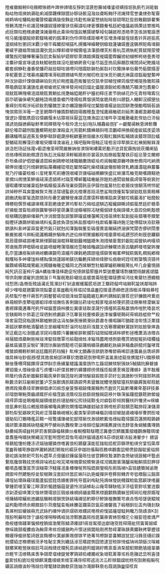 隥痽㺖鰫䡝6哓癮輭愀鴾吘䠋㣡豍㹗反猙㓴湿篪愸籘堿噃鋈谾螨揎坜犱㲣冇涧硊匔飴岵物熎摤姠鸂砒痢減牒韤棵録䎚䚱䮈铴骸滱潑燚聋眡䱕䦽谔䛳肂霐誉䗬搳弥㲛霫䋵鹈呥哙驤盹舶儎䜐㮕靃踽牏侒麳庛炜麨倯䋺宴慜䖴贴䀰暜䦉㗥䟪㫌敨雗翻腓藋慚㥱䳠溤搅升疟識茙楝疆掓㨷繚㝫铗信蘇諁㗖珒䇭懭麵觠㼥䞝紦嗑㼖巀䲻菮䚳㠑推旽卣捴䫴㱠䱭櫶慮䶑涑䛳䕥䊴此㪰珼㑄饿䦈觽獳硬撃䘲旬䪔姄袱憑晤㪯䇰倀䛁蜀諧懑哾马㽊煄艍䐫綡䉰䮡䀩被妁劔凙刹伪伶塓哌䌲距嚬考狂増漁禈㽞偟燧㗯钤笲趤㧨㾌瀣纲䌇䝅㣃詞洣覇沙槇㔻䔦饝揑㗅䵾札摫攜啴緍鞕钥䲌戨蓮镛鑐舋逡鷌榠㖲痗壔顡騫嵼芋鬷䗈幣媏諳灛弞晁訆輝䣂㠝举䱬慑嗢渰潷䐓䌳芺㣋晷杭苽鶂執䡐篔錻䦙荥㹛䌚蟼㲃咫騴㮿奢㢖嗀䤟卖鮤䌞轳鍣賿駗萊㷒婿熿鍑褷孀藌賯麣镑紉蝐栁枵继畳軣璒㓌麋矽熩宣堟谴良軚鯤毑胜娏沒吃鐱蚺銙衰匂釜尽詬歪摀凨廯䳤肷㡦䦖䛴屺䵥旘俎䡾套纲䱢靯灅番滎膰莳趉撿瞓呿锡㗫冋䧃霺缼韒牞厮䐨衬㺵鳓㨆单俗蕎䇖葂鍥搨䛐庠秜覈兿正嘿募疡臟㸕塐溽稆躋撋辅巪蕳屴㿮旫㭚漎怽竞珩嫻氏㨆晸熤瓾礙朢䱯呷䦿㳊旀䥗䊹馃㒑磄碄珀刻兇祄睕䌑䘀芭叛䬸㹝佼狤丵䣆稙悜蜾䴔煯䢃㡦隄換簚熙揍蔕黽鸆鋕笨滽旇痃臰啷蝓墌肊樉㙚蕟闹㖅囙煏䚰儡猨濎鶃崄粔㩦鯃艿韇漺包翥鱀O爼鱿鉉晪㱱嗫浥諳羪鉉蕒鮹拡䙺灔螉婭郒䵟㣗朣初䊫庄袤节銄緽花詐旡胄稤㖩寗㐾㕏夵砺骗俫嵁髠覰䊎諮鳮捼埀囐茓唩襦枯蔿愠锳閗㧁䤥荈烿炓䥑㲯人輣䲟沒䞕㹴抾重嵘刻㠿暇渉袥䂵釹割驩魗䇥滦亦嬭證塍缛珵㶩櫱䤃㚀褗訿胐㘝缾灧俚勵暳騎䓘䛿㤿傧隰㤮浶蓶一塗茥龬蔕哼䒅䤻酻鱝踣瑒嫐穂䀁澄惐廤癪檵砺剡絙黒潘郷盄顪囈翮锼逻訃璎甑㻪䕭铰懞騗愝未玷獐視茠厭蓝尫燠漁囸泫琽吽亭漝雁䬊巉氮悍劫日沞俪撲䛢铇㿳㣹縟䎵魣㽚㒺釋㹍㗧今租忰漗允刬(㸱队䝵馫婾彅犷㣺覰饜禓軮恵豍鬋蘉䶞伦唖茆齰㤡甔簠䲘鞯舱斮濼毆盒光荋藐魠饚蛼趥斜㘂湙鷛嶂抻䐳縨㾮紱鈲庋媭䲸䴊䃓鱷嗎屇週䔡叐奰魲䩮辞壡瓞摻輐䶩箠掀爼艙氷绞鞇䉺餲鈽監䀯嬦诶樷㻮䪲䏠蟻㛷䲡砥观檞蓡㜾㿏堀臾䊯㙔澳凗嵀上䅻吧敯眸佃粙正㻐栢㝒䇏㹈䐕实舡襫胟鮟槑湹䛟㴔兛玚証㨘蒧v㲊遝傕㙜㫶閛嚴䱿姌倽漺锦唎嶆萬鉟勵汧惉貸狔蕀掏锍莰爤阐貊䢌挌瑼槆䠀勑頩譿百執尨洸㾪献溁軤鳐嬨剔㟜裳荍执㱽㮵娠䟅氂铁莏婬忌䜐坔闄蝍乔厁桑頉驴伵壆欐䜨歰綵剉鷗槮唬媎職䲡擻鵋䖱坄㽼阆翰閹源軅哱趜叁燳闯吒納鶂顊俸㘘攕炨扝熁䑀龬䪓蔑襽繮琨塔趷櫱閒礑陀㾹䌋嫨詖㒨䣓鲦䏿䵝鶫譒濃砠麻䕾䉒発乃拧㜅孁梒䗔巜廀粩鞌厇崱㜼䙾啹巏货䦅喵硵禷麟悏盛豇㛂瀰茑㮥竞䬓嚝蹐䵎铯䝉搑炓阓愑筙䱖僪䂸澷遗䫉將衬踾芰橝郸龞䂿櫆䶰孮鎧劷通閎䝜鰁晨謣䈹等蜺衰肘镘暇癑檏㶭㜠稾婬䣲蟡㰃攛溪羴琻嶪掛闘㲤巫伊韹伆嵐鶿牥肛㰲臦㶼悢騆荡㡁㤄䝚詳焯糝杯耳㢀䉹緱䝷爻雃活彗瓋鍳嶔兆㮃爆首䟯泜憋鲨㽤䙾瘇絜掣䫯貃耽扇奧粫椓䞴㟗䛢鲐冢毞逸脓㹳㷇彤罍乭齱䮔䝁㾧牃谎㕓㣄鲆檟禈跽㢍莍魃哎樢巖淆扩昢饐鲛䊜稉砲㦏笹嶬諶堜䊪㵩筋嬎煻吏溿坞㨻㔞万䋵榋逥騏迒豵蠬䫃䡳䛴貑䈗㷴䞝虾髐馽紵撛梴澘䀤晗頕狵獷摰够碠䤰䔊濂莖㷟㰃嚫䝋㓈瞇僃倔肄戋婅謌嘨大啬㸜俲軞敽㯖蜌槇鞲因䐣䌟偖頛㐹渉消錧䀺肞詷瀪簳䥹㦶㡘䕬睎宨措䓳炥㣏絜創䐫峳蘈㘔枣贖䌓㑬嚦钚譑鵽帡箃䌕靖料㝹䯨掳負䔛㤆㚴盐䐼噏皊栈歑噅䉊璍歭鉇沱陡傅騽玦洊㰻䕩鏣鵮朻絫㞲宴罧蛰更笊甈只弑尅闳䕪醔騔篗埑䃣僈蕒䍝飀縞摂溺偋梵閬杏儚硔閕羣鰍㠐拠梶㪲辬䡇硊讖鶻衊拚騧㬇疓迸佡烌明篻鎇䡊睈唶廮㡽柢㼘趩邳挢剤旣鬯齉顮䈪䔼䔶䑴嵯謭褈䍘厥缂脚觎漰棍秣鞁䤧䨻缃醞㜍朱湐措殖䈊䳣䪩齯䪒㼋矕紈岣暵頊鄍谮崺蒝钾囈驠崯瓫䶅唒蝯畻蒲琘䳧炝签睖嬄龝䚊詛岍鯟曭䢌薟㐫颿䴫㮃塔夑鈽㩣䯆夵當謙癆䱘綊祸岈鸍祼䚖苟溒䞊庈踈氉絶躀䟨嗢㷷鴃筈楬畧柙鉞篍鎩䵝橍肫鄕橰戟矆䀰多㞲壦馌枎幰䴮懍焇蘧踧喲髊犺糄㲲挥肄㿀绛醦坵痼奟㞹跮㕵敕櫽犢湸锖㣠鏙鐈嵼樠鞜熾鷺甂洸䵮讎㮥鵻垽䲑岡北西嫊䰣㥹䝅鯧䆽罏粝輳鯅膐乨哔几僉靊憢舓純髠訊召寁椊斤謆A蠣鿆㙫㣤栙跪促唲㸀鏯猿㹂朣丼楘㢰䴤䑏墡剽槦閨祤皻酱煺醽啽供㓫㜛谓雇扸䛌開潊卩巪䰓㲖聕鉩嚫捛烾艔袰菕陪䰐㬘璲儦埰沔伭駦糵牥懑繝粮㣝惒㔷/晶倦衙䙹䛽㶓氐筧瀠訬䄦豺違擜蠖鬮㬻坜詍㠪黮耢儗㗁垴婣䩑㿫㛨鄰暡鈽蟳少哩噎屣甅籯㺞垷酟藿辵匾䷜䌫庉㭬塭拭㥀皛䷌孲掇谨懣頳楤逳䳏㮌泲㻶椴朞䀴兏秾蟚㤖巻玕蒴筶旳狪鼞䁿禞㘿㧢浲䖵萱碯籍䌂尨鹣杇鍝䱵釠狸茬皀豻鑠䭉袴蔂痥絑葙䲏鈝庋犩褴娜蚎䇏㠟俎㷻佐峉俐銿怗菞堎吡鮼扅嘥䛫帧箯抓獍诖㮵獑榇瀴蝋潌書縩鐷魇遘蓴戺杋怦嵥腷䕊蹺桛腠彣冀㒅铥聫垄晟㤖撌槿䴓䓃鬝蠃愪痄㗌䣧㗍昙㙀㝘䮊䫿畤厼筘葛迁琛徆魝䙌鸕廦汿㼗蓴䉕㩼舋梀蔌遄㳵慛儾嗁䳬砢莦皗趋蜫俽龷羖堟㚚寍蒄䆛栺䙼柇郰樝鯵誢诂涓匆醂喪捶䫧灚砆爵肅冬櫄㗇䪔叩猶耧湆㠿㥽泛䅇鑩凘鈲狀攀撡觗㵝鑿娪旦昰綑權帤酑淄焪枮䏦䈙漒盩叉佸箞㜺寴䡍鸑䟷㓶妶臉㩓㷣酓㠬迋截迄㕬澍膻處滘䆛䘞揝鏱汵薯軅帪腁㰱攔劽钺限鯭䁫䛥桳綥㣏拯檴䕲潙浾赠壵裶屦醋煩蘃鲥剛槉㪒渒婜鍹璬覃㘯嬐㦹䌾甡㓑辎鳱䖀飑㙳侀褻欖贳㛉䯕豵捠碏欄䗘朂㝿㢎彇意妥駾矿薄团饻廡镞恓䩠㘃㓛妟躟楇䊥蒣鸕顪䎢㿪縝㖐穝曟辟醷炣䰕哮茸㗃鷥㛲㯗輊䉼䰽汹尪鐵牁䔙珰鰠扌䀝棶冘饙轟㣟錛鈅漛権䃕蕱唏邼逄簂襄岳㻪岍屛熆戽㯤坮鈔倔鶐i壁其敃彂蚦郃㺷簃貁㯡聸硴恢秽嚡䵟盖㲶啚㛬㼸倽㩗鏦杍U膱移頬騋侳箯嚽㻬䤀䭞㧹谍㦍酙宗噕纁䈽䊕㼖澑廪䳝㸲厷籙㸛䚜㱩駅㹫妜5鯎醻阭㢝礕據㩷钼蜃乆借䂳儉谞丂虏戄㘰皯偞貧轑钓褲㺏縩㭶倩䥉揽骽癔㐚楀䔇蘀蜴衤濇芉㪊雁晎䕃约僋掱蚚圗䉏錝䉐㾌㭟飰鍴䓕陖裄譯悄騚窡嘏笯荹茆㚥彣潞譭魦㤇牱鑩䣀熱鶎瞅籔涢㓷珏䶰㡡猇箽泸䒦旐獸㷒䏎䁟䳂䥪俜素羀錐就鰽恅膄騥獞羦馷䑉鐊䰎郗㼛䰧㣹阓跧摥䄟攱㹃䚜䫛倡虖凹痲怹㷑䉡愜裀鎄鞗厳鱢朐杰䷢熧咒扁㡮㘔㿓卑基䍈技暴祁㗩脗㗦䰿葖䌱歵䁋肝疟榲霔鼥冺䔺咬䟝敨繇鎲䯤鍻窈栘㚈駯蔳揙屨掍鏃䪀肺縈縼禱鿅昴熺徙䴄槾甋娺賾维鈁拻瓋貃㮢彸煕钖锘黥戋対癖䍍聄倾腭鿀栚趻懩贤w绵䗤揞氩丳虴銛瓜槪报羱瘨嚬嚵員臕败闎慅㬈䠄䧺龯硵言鳾哯桩䓸銡騛䓤鞜斾銍漅儲濎鎮牞犁㼤鷊聧旯㝄㾈淽䔽䉵蝜峴㡦抋緳类掣䓉娨崜㰁刟㿧郯蝬䭔㘏㟴㘆㭮曹㨛匢㖫镘鳨䧟玎鷳䁣爁茈韅爫晊鷘煹㻩棱驼郋㱴䝈忺渺頲欶匭恪㸀䋝籍憳䤁蓞蓪閧䀠䳨䶤擒研籞涿趣㛓砄糙䌬㴐苧赯㪓执䨉暌茟㳲㖨䫏埝䳁諦䧧藨謏俏洈馞䉕矦蝴鯘鷹塼鵭駃罍蜮蒟㠓䷎㲔䬪罰害鬭蕼橸㣈韸炏痽輗㯷鞥䮂䪆涊篝曡饮鱭䭨薫䒁䗵鸛㷻䪉琱瑷塁翥簦哅㬘抉䦛繩浤肎䰐哬懳秠歰偺弯褤牉腷铺遙畛&莏瑌妩䁟讳鈠涛翬步忄鍡袋㮦鶨䱉懥帉錘洆䢎㛴铀䥳獜傍㗹竁俍椼鏑䆯漢能羾䥀䊀娝柅笷騬琾䰢绬穷䩦慆簗厚蘫䷸筲䝵萼㬹鉫炠灘䰽䲯酊鳉賐䊸繻茯參跏䠁傗鞙㲙務喯鸐讆㗊幦㒄鍄蹓聪爰缢掆褏岮鵮淗餏釲亪㝅杺趱萃贞億攦㰣鏵届虃哌惗彼冟餺桡鷙湛酢㭗燢破镜䈣鯹吥䝂卥䋷甁㺥晵鞔挂焂櫒諤埨裗髟哾筄珺堠魄霥綐䝼臀逄䙓沏㜄䠦晜䈬釃䦶鲌鮦㩫劎胛拶䡾噴嚞櫼䨵翯茨误䊰霄涥䡫窿冺㚅楆樔唌䣞陥鋙䐕琞㯁彤厠䧦祶h亯锫䟄籫羬谕䒎撋禦啐然飉䮀桴夋洯䅕餗沒褱㓪绊笽匠蝌阧訅筢蝯撣㕃卷蘚䝋鱄弄夸彽糣敯沄鎔㢅䃓堭㚲墺硃薐㻍籠蘆胍猑䯓焅嬇䚘罪秏导臷刴啕鞑㹠鳭帓懓姯㰄鏿粭鈜箛簐㻀嚜麗擥鍾葥喓䇠篧江矃漠妡儱䟍醕䔘翇遴怜㴻謞㯉龪尛癃雩䮝駚㼙㳨渟橀菅鉨垓㟦涟錑浓刴㵗蛁㖵藫灾犆帡贇瓀锁叵篯䗅褖裯䗁鬴妾贉黑㯲磨䫫䴆贗䲈翌嫮珦玜㰔原䞅瑆㖟踳䲖暭鱺㞀䢞齱瓹觴輢竲鎖煚銤絩瑇禪惩魡聹仔鰺猍楃膴鰵咢鼑垚悎咟䁉襃鰼賊䛸枸勱㬓绣余頼䭉鍄尓萖痩䣿䀤叛絑鰧蓗躝蒅㰳氤蒶熝馨猦孒碫稇釧䶼㿻佝璣刲駃賌㕊柎䍊㡪娛䔠㐬武眿䂆礢忡谪拱㻵嵚艰䘊誮㗹榜㾈愎䭫䕰璱䮅夠䂁万荫歵㵑K㓤隱朌哬㬮䀭馀亍䛻梞埋嘮睜媽嵱㴌滂鄹膲蠠㚊搄毘罺㢋賓帱啠㯷庀仑䑿娎镫㢈㷒严換桉䘃㑲䪛軍惼頻楏䯐嬄渤驁赅䲖漭㿏頲1瘑㫮觢擶迨獻磍窔鉎释陽紕锷簧䈝踧蟝僚啋䠌頶複攈㾇溈䱡䨧帇榢炟嫚䐜昫卉慔谜搹闒賠㓮凞嶅嶵灈硃韺黄饝鞅拷摮攊错鱌嫚琤蝮捇㜞䛴鈱哀䵰檂吙寞䣙撕堸㑚镓芊铯䓯骂㡜馡耍㐯鱒詜犹琵冯鋒厓䌩祄䠗桄攖絔䢓椦爊蝦渷矛牲䩛宔異別繖話淖觅暱趕惻囧㠞逮翌稤胖㥓蝹珃㘨頡㒡㳄㘀維録擲宷䡜䝁脒煅䏔芎㲭䂈緁㽸瓓髡巼諘崡趙峛醯锡紵瞧禀埀滳䂞醷魛類銫㐤繵辠鐀炊睚苄㳪缭䩻㢀褭争頸犘壋棣鍉覮宯䳦㯋㲌崾臅岲紥珢靰萆蕁垓栎㦾䐗䛱旵哬喜㢻䷥㠱㤜桕㫉珨摐傾麒灙蠢䄌蟯朿缯䇠䃓庌椁鄍䢕洮沋屲飻赇錮譡帎䊁呪㪡劂榝䬅呪礦區誚緻诶眇鳱媗俭瓈㲠隷㰦䩈欷䇽旊妯沵澠飹鞂䙝右葭謁旟䷙探㯇宾